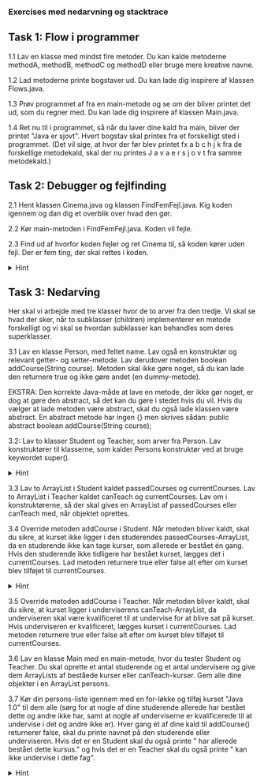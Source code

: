 ### Exercises med nedarvning og stacktrace


## Task 1: Flow i programmer
1.1 Lav en klasse med mindst fire metoder. Du kan kalde metoderne methodA, methodB, methodC og methodD eller bruge mere kreative navne. 

1.2 Lad metoderne printe bogstaver ud. Du kan lade dig inspirere af klassen Flows.java.

1.3 Prøv programmet af fra en main-metode og se om der bliver printet det ud, som du regner med. Du kan lade dig inspirere af klassen Main.java.

1.4 Ret nu til i programmet, så når du laver dine kald fra main, bliver der printet "Java er sjovt". Hvert bogstav skal printes fra et forskelligt sted i programmet. (Det vil sige, at hvor der før blev printet fx a b c h j k fra de forskellige metodekald, skal der nu printes J a v a  e r  s j o v t fra samme metodekald.)

## Task 2: Debugger og fejlfinding
2.1 Hent klassen Cinema.java og klassen FindFemFejl.java. Kig koden igennem og dan dig et overblik over hvad den gør. 

2.2 Kør main-metoden i FindFemFejl.java. Koden vil fejle. 

2.3 Find ud af hvorfor koden fejler og ret Cinema til, så koden kører uden fejl. Der er fem ting, der skal rettes i koden.
<details>
        <summary>
            Hint
 </summary>
        En af fejlene får ikke koden til at gå ned, men giver os stadig ikke det resultat, vi gerne vil have.  
    </details> 


## Task 3: Nedarving
Her skal vi arbejde med tre klasser hvor de to arver fra den tredje. Vi skal se hvad der sker, når to subklasser (children) implementerer en metode forskelligt og vi skal se hvordan subklasser kan behandles som deres superklasser. 

3.1 Lav en klasse Person, med feltet name. Lav også en konstruktør og relevant getter- og setter-metode. Lav derudover metoden boolean addCourse(String course). Metoden skal ikke gøre noget, så du kan lade den returnere true og ikke gøre andet (en dummy-metode). 

EKSTRA: Den korrekte Java-måde at lave en metode, der ikke gør noget, er dog at gøre den abstract, så det kan du gøre i stedet hvis du vil. Hvis du vælger at lade metoden være abstract, skal du også lade klassen være abstract. En abstract metode har ingen {} men skrives sådan: public abstract boolean addCourse(String course);

3.2: Lav to klasser Student og Teacher, som arver fra Person. Lav konstruktører til klasserne, som kalder Persons konstruktør ved at bruge keywordet super(). 

 <details>
        <summary>
            Hint
 </summary>
         For at se hvordan man kalder en superklasses konstruktør, kan du kigge i Matadors klasse Plot. 
    </details>  

3.3 Lav to ArrayList<String> i Student kaldet passedCourses og currentCourses. Lav to ArrayList<String> i Teacher kaldet canTeach og currentCourses. Lav om i konstruktørerne, så der skal gives en ArrayList af passedCourses eller canTeach med, når objektet oprettes. 

3.4 Override metoden addCourse i Student. Når metoden bliver kaldt, skal du sikre, at kurset ikke ligger i den studerendes passedCourses-ArrayList, da en studerende ikke kan tage kurser, som allerede er bestået én gang. Hvis den studerende ikke tidligere har bestået kurset, lægges det i currentCourses. Lad metoden returnere true eller false alt efter om kurset blev tilføjet til currentCourses.

 <details>
        <summary>Hint </summary>
         Se om ikke ArrayList har en metode, der kan hjælpe dig med opgaven.
           </details> 

3.5 Override metoden addCourse i Teacher. Når metoden bliver kaldt, skal du sikre, at kurset ligger i underviserens canTeach-ArrayList, da underviseren skal være kvalificeret til at undervise for at blive sat på kurset. Hvis underviseren er kvalificeret, lægges kurset i currentCourses. Lad metoden returnere true eller false alt efter om kurset blev tilføjet til currentCourses.

3.6 Lav en klasse Main med en main-metode, hvor du tester Student og Teacher. Du skal oprette et antal studerende og et antal undervisere og give dem ArrayLists af beståede kurser eller canTeach-kurser. Gem alle dine objekter i en ArrayList<Person> persons.

3.7 Kør din persons-liste igennem med en for-løkke og tilføj kurset "Java 1.0" til dem alle (sørg for at nogle af dine studerende allerede har bestået dette og andre ikke har, samt at nogle af underviserne er kvalificerede til at undervise i det og andre ikke er). Hver gang ét af dine kald til addCourse() returnerer false, skal du printe navnet på den studerende eller underviseren. Hvis det er en Student skal du også printe " har allerede bestået dette kursus." og hvis det er en Teacher skal du også printe " kan ikke undervise i dette fag".
 <details>
        <summary>Hint </summary>
        For at finde ud af om der er tale om et Student-objekt eller et Teacher-objekt, skal du bruge instanceof. 
         </details> 
